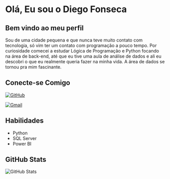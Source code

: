 # Olá, Eu sou o Diego Fonseca

## Bem vindo ao meu perfil

Sou de uma cidade pequena e que nunca teve muito contato com tecnologia, só vim ter um contato com programação a pouco tempo. Por curiosidade comecei a estudar Lógica de Programação e Python focando na área de back-end, até que eu tive uma aula de análise de dados e ali eu descobri o que eu realmente queria fazer na minha vida. A área de dados se tornou pra mim fascinante.

## Conecte-se Comigo

[![GitHub](https://img.shields.io/badge/GitHub-100000?style=for-the-badge&logo=github&logoColor=white)](https://github.com/DiegowFonseca)

[![Gmail](https://img.shields.io/badge/Gmail-333333?style=for-the-badge&logo=gmail&logoColor=red)](mailto:diegowfonseca14@gmail.com)

## Habilidades

- Python
- SQL Server
- Power BI

## GitHub Stats

![GitHub Stats](https://github-readme-stats.vercel.app/api?username=DiegowFonseca&theme=transparent&bg_color=000&border_color=30A3DC&show_icons=true&icon_color=30A3DC&title_color=E94D5F&text_color=FFF)